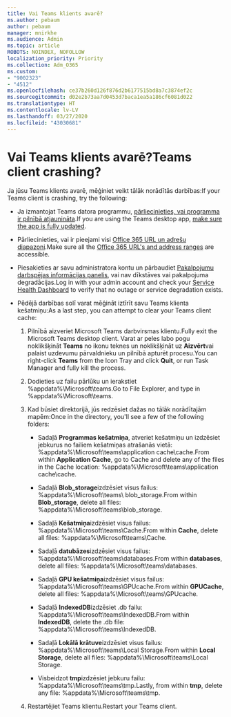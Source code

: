 ```yaml
---
title: Vai Teams klients avarē?
ms.author: pebaum
author: pebaum
manager: mnirkhe
ms.audience: Admin
ms.topic: article
ROBOTS: NOINDEX, NOFOLLOW
localization_priority: Priority
ms.collection: Adm_O365
ms.custom:
- "9002323"
- "4512"
ms.openlocfilehash: ce37b260d126f876d2b6177515bd8a7c3874ef2c
ms.sourcegitcommit: d02e2b73aa7d0453d7baca1ea5a186cf6081d022
ms.translationtype: HT
ms.contentlocale: lv-LV
ms.lasthandoff: 03/27/2020
ms.locfileid: "43030681"
---
```

# <a name="teams-client-crashing"></a><span data-ttu-id="773e8-102">Vai Teams klients avarē?</span><span class="sxs-lookup"><span data-stu-id="773e8-102">Teams client crashing?</span></span>

<span data-ttu-id="773e8-103">Ja jūsu Teams klients avarē, mēģiniet veikt tālāk norādītās darbības:</span><span class="sxs-lookup"><span data-stu-id="773e8-103">If your Teams client is crashing, try the following:</span></span>

- <span data-ttu-id="773e8-104">Ja izmantojat Teams datora programmu, [pārliecinieties, vai programma ir pilnībā atjaunināta](https://support.office.com/article/Update-Microsoft-Teams-535a8e4b-45f0-4f6c-8b3d-91bca7a51db1).</span><span class="sxs-lookup"><span data-stu-id="773e8-104">If you are using the Teams desktop app, [make sure the app is fully updated](https://support.office.com/article/Update-Microsoft-Teams-535a8e4b-45f0-4f6c-8b3d-91bca7a51db1).</span></span>

- <span data-ttu-id="773e8-105">Pārliecinieties, vai ir pieejami visi [Office 365 URL un adrešu diapazoni](https://docs.microsoft.com/microsoftteams/connectivity-issues).</span><span class="sxs-lookup"><span data-stu-id="773e8-105">Make sure all the [Office 365 URL's and address ranges](https://docs.microsoft.com/microsoftteams/connectivity-issues) are accessible.</span></span>

- <span data-ttu-id="773e8-106">Piesakieties ar savu administratora kontu un pārbaudiet [Pakalpojumu darbspējas informācijas panelis](https://docs.microsoft.com/office365/enterprise/view-service-health), vai nav dīkstāves vai pakalpojuma degradācijas.</span><span class="sxs-lookup"><span data-stu-id="773e8-106">Log in with your admin account and check your [Service Health Dashboard](https://docs.microsoft.com/office365/enterprise/view-service-health) to verify that no outage or service degradation exists.</span></span>

 - <span data-ttu-id="773e8-107">Pēdējā darbības solī varat mēģināt iztīrīt savu Teams klienta kešatmiņu:</span><span class="sxs-lookup"><span data-stu-id="773e8-107">As a last step, you can attempt to clear your Teams client cache:</span></span>

    1.  <span data-ttu-id="773e8-108">Pilnībā aizveriet Microsoft Teams darbvirsmas klientu.</span><span class="sxs-lookup"><span data-stu-id="773e8-108">Fully exit the Microsoft Teams desktop client.</span></span> <span data-ttu-id="773e8-109">Varat ar peles labo pogu noklikšķināt **Teams** no ikonu teknes un noklikšķināt uz **Aizvērt**vai palaist uzdevumu pārvaldnieku un pilnībā apturēt procesu.</span><span class="sxs-lookup"><span data-stu-id="773e8-109">You can right-click **Teams** from the Icon Tray and click **Quit**, or run Task Manager and fully kill the process.</span></span>

    2.  <span data-ttu-id="773e8-110">Dodieties uz failu pārlūku un ierakstiet %appdata%\Microsoft\teams.</span><span class="sxs-lookup"><span data-stu-id="773e8-110">Go to File Explorer, and type in %appdata%\Microsoft\teams.</span></span>

    3.  <span data-ttu-id="773e8-111">Kad būsiet direktorijā, jūs redzēsiet dažas no tālāk norādītajām mapēm:</span><span class="sxs-lookup"><span data-stu-id="773e8-111">Once in the directory, you'll see a few of the following folders:</span></span>

         - <span data-ttu-id="773e8-112">Sadaļā **Programmas kešatmiņa**, atveriet kešatmiņu un izdzēsiet jebkurus no failiem kešatmiņas atrašanās vietā: %appdata%\Microsoft\teams\application cache\cache.</span><span class="sxs-lookup"><span data-stu-id="773e8-112">From within **Application Cache**, go to Cache and delete any of the files in the Cache location:  %appdata%\Microsoft\teams\application cache\cache.</span></span>

        - <span data-ttu-id="773e8-113">Sadaļā **Blob_storage**izdzēsiet visus failus: %appdata%\Microsoft\teams\ blob_storage.</span><span class="sxs-lookup"><span data-stu-id="773e8-113">From within **Blob_storage**, delete all files: %appdata%\Microsoft\teams\blob_storage.</span></span>

        - <span data-ttu-id="773e8-114">Sadaļā **Kešatmiņa**izdzēsiet visus failus: %appdata%\Microsoft\teams\Cache.</span><span class="sxs-lookup"><span data-stu-id="773e8-114">From within **Cache**, delete all files: %appdata%\Microsoft\teams\Cache.</span></span>

        - <span data-ttu-id="773e8-115">Sadaļā **datubāzes**izdzēsiet visus failus: %appdata%\Microsoft\teams\databases.</span><span class="sxs-lookup"><span data-stu-id="773e8-115">From within **databases**, delete all files: %appdata%\Microsoft\teams\databases.</span></span>

        - <span data-ttu-id="773e8-116">Sadaļā **GPU kešatmiņa**izdzēsiet visus failus: %appdata%\Microsoft\teams\GPUcache.</span><span class="sxs-lookup"><span data-stu-id="773e8-116">From within **GPUCache**, delete all files: %appdata%\Microsoft\teams\GPUcache.</span></span>

        - <span data-ttu-id="773e8-117">Sadaļā **IndexedDB**izdzēsiet .db failu: %appdata%\Microsoft\teams\IndexedDB.</span><span class="sxs-lookup"><span data-stu-id="773e8-117">From within **IndexedDB**, delete the .db file: %appdata%\Microsoft\teams\IndexedDB.</span></span>

        - <span data-ttu-id="773e8-118">Sadaļā **Lokālā krātuve**izdzēsiet visus failus: %appdata%\Microsoft\teams\Local Storage.</span><span class="sxs-lookup"><span data-stu-id="773e8-118">From within **Local Storage**, delete all files: %appdata%\Microsoft\teams\Local Storage.</span></span>

        - <span data-ttu-id="773e8-119">Visbeidzot **tmp**izdzēsiet jebkuru failu: %appdata%\Microsoft\teams\tmp.</span><span class="sxs-lookup"><span data-stu-id="773e8-119">Lastly, from within **tmp**, delete any file: %appdata%\Microsoft\teams\tmp.</span></span>

    4. <span data-ttu-id="773e8-120">Restartējiet Teams klientu.</span><span class="sxs-lookup"><span data-stu-id="773e8-120">Restart your Teams client.</span></span>
